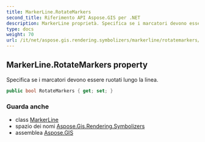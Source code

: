 ```yaml
---
title: MarkerLine.RotateMarkers
second_title: Riferimento API Aspose.GIS per .NET
description: MarkerLine proprietà. Specifica se i marcatori devono essere ruotati lungo la linea.
type: docs
weight: 70
url: /it/net/aspose.gis.rendering.symbolizers/markerline/rotatemarkers/
---
```

## MarkerLine.RotateMarkers property

Specifica se i marcatori devono essere ruotati lungo la linea.

```csharp
public bool RotateMarkers { get; set; }
```

### Guarda anche

* class [MarkerLine](../)
* spazio dei nomi [Aspose.Gis.Rendering.Symbolizers](../../markerline/)
* assemblea [Aspose.GIS](../../../)



